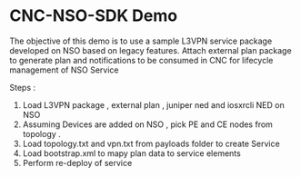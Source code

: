 # CNC-NSO-SDK Demo

The objective of this demo is to use a sample L3VPN service package developed on NSO based on legacy features. Attach external plan package to generate plan and notifications to be consumed in CNC for lifecycle management of NSO Service 

Steps : 

1. Load L3VPN package , external plan , juniper ned and iosxrcli NED on NSO
2. Assuming Devices are added on NSO , pick PE and CE nodes from topology .
3. Load topology.txt and vpn.txt from payloads folder to create Service
4. Load bootstrap.xml to mapy plan data to service elements 
5. Perform re-deploy of service 
